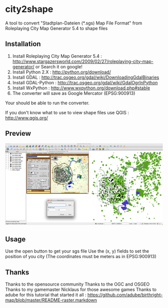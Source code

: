 city2shape
==========

A tool to convert "Stadtplan-Dateien (*.sgs) Map File Format" from Roleplaying City Map Generator 5.4 to shape files


Installation
------------

1. Install Roleplaying City Map Generator 5.4 : http://www.stargazersworld.com/2009/02/27/roleplaying-city-map-generator/ or Search it on google!
2. Install Python 2.X : http://python.org/download/
3. Install GDAL : http://trac.osgeo.org/gdal/wiki/DownloadingGdalBinaries
4. Install GDAL-Python : http://trac.osgeo.org/gdal/wiki/GdalOgrInPython
5. Install WxPython : http://www.wxpython.org/download.php#stable
6. The converter will save as Google Mercator (EPSG:900913)
 
Your should be able to run the converter.

If you don't know what to use to view shape files use QGIS : http://www.qgis.org/


Preview
-------

![Sample Image](sample.png)


Usage
-----

Use the open button to get your sgs file
Use the (x, y) fields to set the position of you city (The coordinates must be meters as in EPSG:900913)

Thanks
------

Thanks to the opensource community
Thanks to the OGC and OSGEO
Thanks to my gamemaster Nicklaus for those awesome games
Thanks to adube for this tutorial that started it all : https://github.com/adube/birthright-map/blob/master/README-raster.markdown

